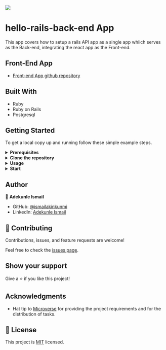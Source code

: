 ![](https://img.shields.io/badge/Microverse-blueviolet)

# hello-rails-back-end App

This app covers how to setup a rails API app as a single app whiich serves as the Back-end, integrating the react app as the Front-end.

## Front-End App

- [Front-end App github repository](https://github.com/ismailakinkunmi/hello-react-front-end.git)

## Built With

- Ruby
- Ruby on Rails
- Postgresql

## Getting Started

To get a local copy up and running follow these simple example steps.

<details>
<summary><b>Prerequisites</b></summary>

**Step 0: Prerequisites**

- A text editor [Vscode](https://code.visualstudio.com/download)

**Step 1: Downloading and Installing `ruby` and `ruby on rails`**

- [MacOs, windows and Linux](https://www.ruby-lang.org/en/downloads/) # download ruby

- [install ruby on rails](https://guides.rubyonrails.org/getting_started.html#creating-a-new-rails-project-installing-rails)

</details>

<details>
<summary><b>Clone the repository</b></summary>

- Clone this repository or download the Zip folder:

```bash
https://github.com/ismailakinkunmi/hello-rails-back-end.git


```

1. Navigate to the location of the folder in your machine:

```

you@your-Pc-name:~$ cd <folder>
```

</details>

<details>
<summary><b>Usage</b></summary>

**Get the Gem files and node_modules**

```bash
bundle install
npm install
```

</details>

<details>
<summary><b>Start</b></summary>

**Start the app**

```bash
rails s
```

- [visit page in the browser](http://127.0.0.1:3000/api/v1/greetings)

</details>

## Author

👤 **Adekunle Ismail**

- GitHub: [@ismailakinkunmi](https://github.com/ismailakinkunmiç)
- LinkedIn: [Adekunle Ismail](https://www.linkedin.com/in/adismail4/)

## 🤝 Contributing

Contributions, issues, and feature requests are welcome!

Feel free to check the [issues page](https://github.com/zieeco/hello-rails-back-end.git/issues).

## Show your support

Give a ⭐️ if you like this project!

## Acknowledgments

- Hat tip to [Microverse](https://bit.ly/MicroverseTN) for providing the project requirements and for the distribution of tasks.

## 📝 License

This project is [MIT](./MIT.md) licensed.

